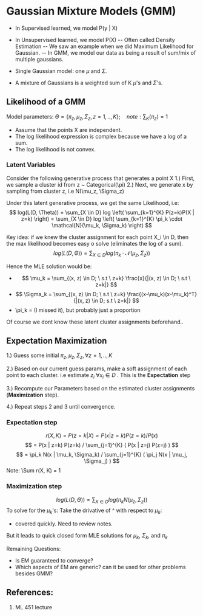 # Gaussian Mixture Models (GMM)

- In Supervised learned, we model P(y | X)
- In Unsupervised learned, we model P(X)
    -- Often called Density Estimation
    -- We saw an example when we did Maximum Likelihood for Gaussian.
    -- In GMM, we model our data as being a result of sum/mix of multiple gaussians.

- Single Gaussian model: one $\mu$ and $\Sigma$.
- A mixture of Gaussians is a weighted sum of K $\mu$'s and $\Sigma$'s.

## Likelihood of a GMM
Model parameters: $\Theta = \{ \pi_z, \mu_z, \Sigma_z, z=1,..,K \}; \quad note: \sum_K(\pi_z) = 1$

- Assume that the points X are independent.
- The log likelihood expression is complex because we have a log of a sum.
- The log likelihood is not convex.

### Latent Variables
Consider the following generative process that generates a point X
1.) First, we sample a cluster id from z ~ Categorical(\pi)
2.) Next, we generate x by sampling from cluster z, i.e N(\mu_z, \Sigma_z)

Under this latent generative process, we get the same Likelihood, i.e:
$$
log(L(D, \Theta)) = \sum_{X \in D} log \left( \sum_{k=1}^{K}  P(z=k)P(X | z=k) \right)
                  = \sum_{X \in D} log \left( \sum_{k=1}^{K} \pi_k \cdot \mathcal{N}(\mu_k, \Sigma_k) \right)
$$

Key idea: if we knew the cluster assignment for each point X_i \in D, then the max likelihood becomes easy o solve (eliminates the log of a sum).
$$ log(L(D, \Theta)) = \sum_{X \in D} log( \pi_k \cdot \mathcal{N}(\mu_z, \Sigma_z) ) $$

Hence the MLE solution would be:
- $$ \mu_k = \sum_{(x, z) \in D; \ s.t \ z=k} \frac{x}{|(x, z) \in D; \ s.t \ z=k|} $$
- $$ \Sigma_k = \sum_{(x, z) \in D; \ s.t \ z=k} \frac{(x-\mu_k)(x-\mu_k)^T}{|(x, z) \in D; s.t \ z=k|} $$
- \pi_k = (I missed it), but probably just a proportion

Of course we dont know these latent cluster assignments beforehand..

## Expectation Maximization
1.) Guess some initial $\pi_z, \mu_z, \Sigma_z, \forall z=1,..,K$

2.) Based on our current guess params, make a soft assignment of each point to each cluster. i.e estimate $z_i \ \forall x_i \in D$ . This is the **Expectation** step

3.) Recompute our Parameters based on the estimated cluster assignments (**Maximization** step).

4.) Repeat steps 2 and 3 until convergence.

### Expectation step
$$ r(X, K) = P(z=k | X) = P(x | z=k) P(z=k) / P(x) $$
$$                      = P(x | z=k) P(z=k) / \sum_{j=1}^{K} ( P(x | z=j) P(z=j) ) $$
$$                      = \pi_k N(x | \mu_k, \Sigma_k) / \sum_{j=1}^{K} ( \pi_j N(x | \mu_j, \Sigma_j) ) $$
Note: \Sum r(X, K) = 1

### Maximization step
$$ log(L(D, \Theta)) = \sum_{X \in D} log( \pi_k N(\mu_z, \Sigma_z) ) $$
To solve for the $\mu_k$'s: Take the drivative of ^ with respect to $\mu_k$:
- covered quickly. Need to review notes.

But it leads to quick closed form MLE solutions for $\mu_k$, $\Sigma_k$, and $\pi_k$

Remaining Questions:
- Is EM guaranteed to converge?
- Which aspects of EM are generic? can it be used for other problems besides GMM?

## References:
1. ML 451 lecture
